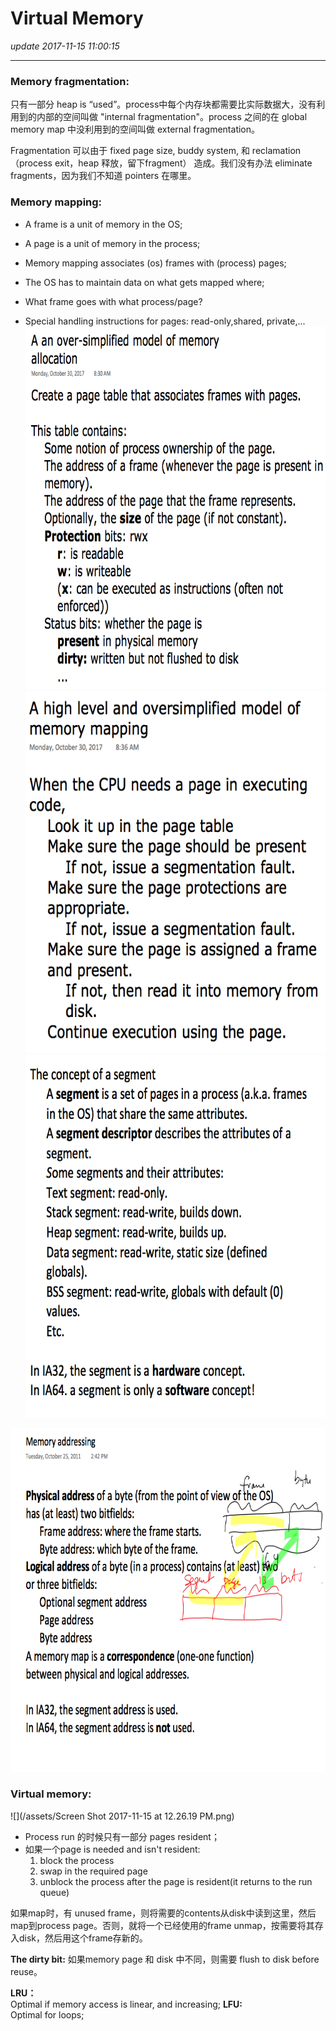 # Virtual Memory
_update 2017-11-15 11:00:15_

---
### Memory fragmentation:
只有一部分 heap is “used”。process中每个内存块都需要比实际数据大，没有利用到的内部的空间叫做 "internal fragmentation"。process 之间的在 global memory map 中没利用到的空间叫做 external fragmentation。

Fragmentation 可以由于 fixed page size, buddy system, 和 reclamation（process exit，heap 释放，留下fragment） 造成。我们没有办法 eliminate fragments，因为我们不知道 pointers 在哪里。

### Memory mapping:
* A frame is a unit of memory in the OS;
* A page is a unit of memory  in the process;
* Memory mapping associates (os) frames with (process) pages;
* The OS has to maintain data on what gets mapped where;

* What frame goes with what process/page?
* Special handling instructions for pages: read-only,shared, private,...
<img src="/assets/Screen Shot 2017-11-15 at 11.42.56 AM.png" width="700" height="580" /><br>
<img src="/assets/Screen Shot 2017-11-15 at 12.13.57 PM.png" width="600" height="580" /><br>
<img src="/assets/Screen Shot 2017-11-15 at 12.17.55 PM.png" width="630" height="580" /><br>
<img src="/assets/Screen Shot 2017-11-15 at 12.20.26 PM.png" width="750" height="550" />

### Virtual memory:
![](/assets/Screen Shot 2017-11-15 at 12.26.19 PM.png)

* Process run 的时候只有一部分 pages resident；
* 如果一个page is needed and isn't resident:
  1. block the process
  2. swap in the required page
  3. unblock the process after the page is resident(it returns to the run queue)

如果map时，有 unused frame，则将需要的contents从disk中读到这里，然后map到process page。否则，就将一个已经使用的frame unmap，按需要将其存入disk，然后用这个frame存新的。

**The dirty bit:**  如果memory page 和 disk 中不同，则需要 flush to disk before reuse。

**LRU：**  
Optimal if memory access is linear, and increasing;
**LFU:**  
Optimal for loops;
















